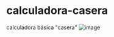 # calculadora-casera
calculadora básica "casera"
![image](https://github.com/Dahakablue/calculadora-casera/assets/72954658/0c4c472b-82ed-4452-b3b6-b11b0f75daee)

